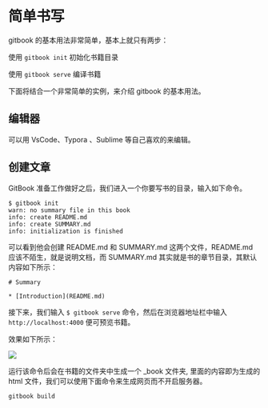 # 简单书写

gitbook 的基本用法非常简单，基本上就只有两步：

使用 `gitbook init` 初始化书籍目录

使用 `gitbook serve` 编译书籍

下面将结合一个非常简单的实例，来介绍 gitbook 的基本用法。


## 编辑器

可以用 VsCode、Typora 、Sublime 等自己喜欢的来编辑。

## 创建文章

GitBook 准备工作做好之后，我们进入一个你要写书的目录，输入如下命令。

```
$ gitbook init
warn: no summary file in this book
info: create README.md
info: create SUMMARY.md
info: initialization is finished
```

可以看到他会创建 README.md 和 SUMMARY.md 这两个文件，README.md 应该不陌生，就是说明文档，而 SUMMARY.md 其实就是书的章节目录，其默认内容如下所示：

```
# Summary

* [Introduction](README.md)
```

接下来，我们输入 `$ gitbook serve` 命令，然后在浏览器地址栏中输入 `http://localhost:4000` 便可预览书籍。

效果如下所示：

![](https://blankj.com/gitbook/gitbook/README/default_book.png)

运行该命令后会在书籍的文件夹中生成一个 _book 文件夹, 里面的内容即为生成的 html 文件，我们可以使用下面命令来生成网页而不开启服务器。

```
gitbook build
```

